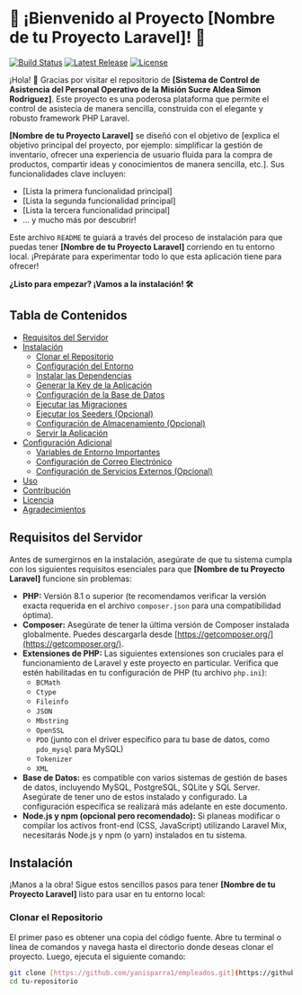 # 🚀 ¡Bienvenido al Proyecto [Nombre de tu Proyecto Laravel]! 🚀

[![Build Status](https://img.shields.io/badge/Build-Passing-brightgreen.svg?style=flat-square)](https://github.com/yanisparra1/empleados)
[![Latest Release](https://img.shields.io/github/v/release/yanisparra1/empleados?style=flat-square)](https://github.com/yanisparra1/empleados/releases)
[![License](https://img.shields.io/github/license/yanisparra1/empleados?style=flat-square)](LICENSE)

¡Hola! 👋 Gracias por visitar el repositorio de **[Sistema de Control de Asistencia del Personal Operativo de la Misión Sucre Aldea Simon Rodriguez]**. Este proyecto es una  poderosa plataforma que permite el control de asistecia de manera sencilla,  construida con el elegante y robusto framework PHP Laravel.

**[Nombre de tu Proyecto Laravel]** se diseñó con el objetivo de [explica el objetivo principal del proyecto, por ejemplo: simplificar la gestión de inventario, ofrecer una experiencia de usuario fluida para la compra de productos, compartir ideas y conocimientos de manera sencilla, etc.]. Sus funcionalidades clave incluyen:

- [Lista la primera funcionalidad principal]
- [Lista la segunda funcionalidad principal]
- [Lista la tercera funcionalidad principal]
- ... y mucho más por descubrir!

Este archivo `README` te guiará a través del proceso de instalación para que puedas tener **[Nombre de tu Proyecto Laravel]** corriendo en tu entorno local. ¡Prepárate para experimentar todo lo que esta aplicación tiene para ofrecer!

**¿Listo para empezar? ¡Vamos a la instalación! 🛠️**

## Tabla de Contenidos

- [Requisitos del Servidor](#requisitos-del-servidor)
- [Instalación](#instalación)
    - [Clonar el Repositorio](#clonar-el-repositorio)
    - [Configuración del Entorno](#configuración-del-entorno)
    - [Instalar las Dependencias](#instalar-las-dependencias)
    - [Generar la Key de la Aplicación](#generar-la-key-de-la-aplicación)
    - [Configuración de la Base de Datos](#configuración-de-la-base-de-datos)
    - [Ejecutar las Migraciones](#ejecutar-las-migraciones)
    - [Ejecutar los Seeders (Opcional)](#ejecutar-los-seeders-opcional)
    - [Configuración de Almacenamiento (Opcional)](#configuración-de-almacenamiento-opcional)
    - [Servir la Aplicación](#servir-la-aplicación)
- [Configuración Adicional](#configuración-adicional)
    - [Variables de Entorno Importantes](#variables-de-entorno-importantes)
    - [Configuración de Correo Electrónico](#configuración-de-correo-electrónico)
    - [Configuración de Servicios Externos (Opcional)](#configuración-de-servicios-externos-opcional)
- [Uso](#uso)
- [Contribución](#contribución)
- [Licencia](#licencia)
- [Agradecimientos](#agradecimientos)

## Requisitos del Servidor

Antes de sumergirnos en la instalación, asegúrate de que tu sistema cumpla con los siguientes requisitos esenciales para que **[Nombre de tu Proyecto Laravel]** funcione sin problemas:

- **PHP:** Versión 8.1 o superior (te recomendamos verificar la versión exacta requerida en el archivo `composer.json` para una compatibilidad óptima).
- **Composer:** Asegúrate de tener la última versión de Composer instalada globalmente. Puedes descargarla desde [https://getcomposer.org/](https://getcomposer.org/).
- **Extensiones de PHP:** Las siguientes extensiones son cruciales para el funcionamiento de Laravel y este proyecto en particular. Verifica que estén habilitadas en tu configuración de PHP (tu archivo `php.ini`):
    - `BCMath`
    - `Ctype`
    - `Fileinfo`
    - `JSON`
    - `Mbstring`
    - `OpenSSL`
    - `PDO` (junto con el driver específico para tu base de datos, como `pdo_mysql` para MySQL)
    - `Tokenizer`
    - `XML`
- **Base de Datos:** es compatible con varios sistemas de gestión de bases de datos, incluyendo MySQL, PostgreSQL, SQLite y SQL Server. Asegúrate de tener uno de estos instalado y configurado. La configuración específica se realizará más adelante en este documento.
- **Node.js y npm (opcional pero recomendado):** Si planeas modificar o compilar los activos front-end (CSS, JavaScript) utilizando Laravel Mix, necesitarás Node.js y npm (o yarn) instalados en tu sistema.

## Instalación

¡Manos a la obra! Sigue estos sencillos pasos para tener **[Nombre de tu Proyecto Laravel]** listo para usar en tu entorno local:

### Clonar el Repositorio

El primer paso es obtener una copia del código fuente. Abre tu terminal o línea de comandos y navega hasta el directorio donde deseas clonar el proyecto. Luego, ejecuta el siguiente comando:

```bash
git clone [https://github.com/yanisparra1/empleados.git](https://github.com/yanisparra1/empleados.git)
cd tu-repositorio